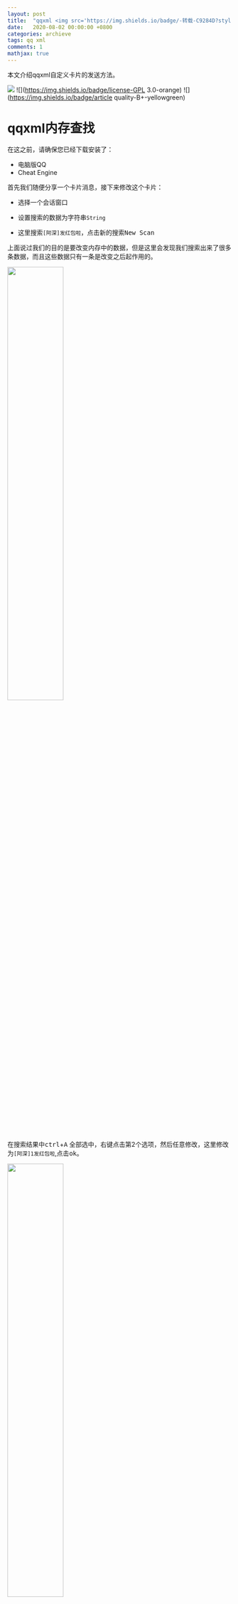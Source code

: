 ```yaml
---
layout: post
title:  "qqxml <img src='https://img.shields.io/badge/-转载-C9284D?style=flat'>"
date:   2020-08-02 00:00:00 +0800
categories: archieve
tags: qq xml
comments: 1
mathjax: true
---
```


本文介绍qqxml自定义卡片的发送方法。

<!-- more -->

![](https://img.shields.io/badge/reproduced-CSDN-blue) ![](https://img.shields.io/badge/license-GPL 3.0-orange) ![](https://img.shields.io/badge/article quality-B+-yellowgreen)

# qqxml内存查找

在这之前，请确保您已经下载安装了：

- 电脑版QQ
- Cheat Engine

首先我们随便分享一个卡片消息，接下来修改这个卡片：

- 选择一个会话窗口

- 设置搜索的数据为字符串`String`

- 这里搜索`[阿深]发红包啦`，点击新的搜索<kbd>New Scan</kbd>

上面说过我们的目的是要改变内存中的数据，但是这里会发现我们搜索出来了很多条数据，而且这些数据只有一条是改变之后起作用的。

<img src="https://img-blog.csdn.net/20181021214236653?watermark/2/text/aHR0cHM6Ly9ibG9nLmNzZG4ubmV0L3FxXzM4MDIxNzI0/font/5a6L5L2T/fontsize/400/fill/I0JBQkFCMA==/dissolve/70" width="50%" align="middle">

在搜索结果中<kbd>ctrl</kbd>+<kbd>A</kbd> 全部选中，右键点击第2个选项，然后任意修改，这里修改为`[阿深]1发红包啦`,点击<kbd>ok</kbd>。

<img src="https://img-blog.csdn.net/20181021214309373?watermark/2/text/aHR0cHM6Ly9ibG9nLmNzZG4ubmV0L3FxXzM4MDIxNzI0/font/5a6L5L2T/fontsize/400/fill/I0JBQkFCMA==/dissolve/70" width="50%" align="middle">

然后找到我们使用工具创建的卡片，转发出去，我们看到卡片已经改变了。

<img src="https://img-blog.csdn.net/20181021014429884?watermark/2/text/aHR0cHM6Ly9ibG9nLmNzZG4ubmV0L3FxXzM4MDIxNzI0/font/5a6L5L2T/fontsize/400/fill/I0JBQkFCMA==/dissolve/70" width="50%" align="middle">

然后我们继续搜索刚才改变之后的数据，会发现数据已经变少了。

<img src="https://img-blog.csdn.net/20181021214425656?watermark/2/text/aHR0cHM6Ly9ibG9nLmNzZG4ubmV0L3FxXzM4MDIxNzI0/font/5a6L5L2T/fontsize/400/fill/I0JBQkFCMA==/dissolve/70" width="50%" align="middle">

接下来我们选择部分数据进行修改，然后转发原卡片。

<img src="https://img-blog.csdn.net/20181021214459445?watermark/2/text/aHR0cHM6Ly9ibG9nLmNzZG4ubmV0L3FxXzM4MDIxNzI0/font/5a6L5L2T/fontsize/400/fill/I0JBQkFCMA==/dissolve/70" width="50%" align="middle">

很好我们会发现卡片又发生了变化，说明我们要找的那唯一一条数据就在我们在选中的这几条数据中。

<img src="https://img-blog.csdn.net/20181021020154147?watermark/2/text/aHR0cHM6Ly9ibG9nLmNzZG4ubmV0L3FxXzM4MDIxNzI0/font/5a6L5L2T/fontsize/400/fill/I0JBQkFCMA==/dissolve/70" width="50%" align="middle">

那我们就直接把没用的数据给干掉，然后搜索新改变的数据

<img src="https://img-blog.csdn.net/20181021214526966?watermark/2/text/aHR0cHM6Ly9ibG9nLmNzZG4ubmV0L3FxXzM4MDIxNzI0/font/5a6L5L2T/fontsize/400/fill/I0JBQkFCMA==/dissolve/70" width="50%" align="middle">

我们继续选中部分数据进行修改。

<img src="https://img-blog.csdn.net/20181021214555171?watermark/2/text/aHR0cHM6Ly9ibG9nLmNzZG4ubmV0L3FxXzM4MDIxNzI0/font/5a6L5L2T/fontsize/400/fill/I0JBQkFCMA==/dissolve/70" width="50%" align="middle">

然后再转发原卡片，这是我们发现转发的消息并没有发生改变，直接把刚才修改的数据给干掉。

<img src="https://img-blog.csdn.net/2018102102082779?watermark/2/text/aHR0cHM6Ly9ibG9nLmNzZG4ubmV0L3FxXzM4MDIxNzI0/font/5a6L5L2T/fontsize/400/fill/I0JBQkFCMA==/dissolve/70" width="50%" align="middle">

以此类推直到数据只剩最后一条为止。

<img src="https://img-blog.csdn.net/2018102121463261?watermark/2/text/aHR0cHM6Ly9ibG9nLmNzZG4ubmV0L3FxXzM4MDIxNzI0/font/5a6L5L2T/fontsize/400/fill/I0JBQkFCMA==/dissolve/70" width="50%" align="middle">

选择最后一条数据右键打开内存区域。

<img src="https://img-blog.csdn.net/20181021214659226?watermark/2/text/aHR0cHM6Ly9ibG9nLmNzZG4ubmV0L3FxXzM4MDIxNzI0/font/5a6L5L2T/fontsize/400/fill/I0JBQkFCMA==/dissolve/70" width="50%" align="middle">

打开结果如题所示，在操作之前我们需要把字符串的编码格式修改为`UTF_8`格式。

<img src="https://img-blog.csdn.net/20181021214810582?watermark/2/text/aHR0cHM6Ly9ibG9nLmNzZG4ubmV0L3FxXzM4MDIxNzI0/font/5a6L5L2T/fontsize/400/fill/I0JBQkFCMA==/dissolve/70" width="50%" align="middle">

然后按键盘的上方向键浏览内存区域的数据找到 `<?xml version`这个东西选中尖括号（`<`）右键点击倒数第三的东西会弹出个框直接点确认就行，把它添加到类表中。

<img src="https://img-blog.csdn.net/20181021214832737?watermark/2/text/aHR0cHM6Ly9ibG9nLmNzZG4ubmV0L3FxXzM4MDIxNzI0/font/5a6L5L2T/fontsize/400/fill/I0JBQkFCMA==/dissolve/70" width="50%" align="middle">

<img src="https://img-blog.csdn.net/20181021214901540?watermark/2/text/aHR0cHM6Ly9ibG9nLmNzZG4ubmV0L3FxXzM4MDIxNzI0/font/5a6L5L2T/fontsize/400/fill/I0JBQkFCMA==/dissolve/70" width="50%" align="middle">

在框里修改xml数据

<img src="https://img-blog.csdn.net/2018102102330975?watermark/2/text/aHR0cHM6Ly9ibG9nLmNzZG4ubmV0L3FxXzM4MDIxNzI0/font/5a6L5L2T/fontsize/400/fill/I0JBQkFCMA==/dissolve/70" width="50%" align="middle">

很显然我们成功了

<img src="https://img-blog.csdn.net/20181021025428372?watermark/2/text/aHR0cHM6Ly9ibG9nLmNzZG4ubmV0L3FxXzM4MDIxNzI0/font/5a6L5L2T/fontsize/400/fill/I0JBQkFCMA==/dissolve/70" width="50%" align="middle">

# qqxml样式标志

## 基础框架

```xml
<?xml version="1.0" encoding="UTF-8" standalone="yes"?>
<msg serviceID="1"></msg>
```

框架中的消息内容里至少有一项内容才能发送出去

```xml
<?xml version="1.0" encoding="UTF-8" standalone="yes"?>
<msg serviceID="1">
<item layout="2"><title>生死8秒！女司机高速急刹，他一个操作救下一车性命</title></item>
</msg>
```

<img src="https://images2018.cnblogs.com/blog/1359883/201806/1359883-20180613202341968-1786641659.png" width="30%" align="middle">

 

## 消息设置

### 简要提示

```xml
<?xml version="1.0" encoding="UTF-8" standalone="yes"?>
<msg serviceID="1"
     brief="[QQ红包]发红包啦！">
    <item>
        <title>生死8秒！女司机高速急刹，他一个操作救下一车性命</title>
    </item>
</msg>
```

<img src="https://images2018.cnblogs.com/blog/1359883/201806/1359883-20180613202645786-78581637.png" width="30%" align="middle">

### 点击打开资料卡

```xml
<?xml version="1.0" encoding="UTF-8" standalone="yes"?>
<msg serviceID="1"
     action="plugin" 
     actionData="mqqapi://card/show_pslcard?src_type=internal&amp;source=sharecard&amp;version=1&amp;uin=2221234077">
    <item>
        <title>生死8秒！女司机高速急刹，他一个操作救下一车性命</title>
    </item>
</msg>
```

### 点击打开网页

```xml
<?xml version="1.0" encoding="UTF-8" standalone="yes"?>
<msg serviceID="1"
     action="web" 
     url="http://buluo.qq.com/mobile/detail.html?bid=12372&amp;pid=4694151-1528083221&amp;_bid=128&amp;_wv=1027#from=grp_sub_obj&amp;gid=613689927&amp;_wv=1027">
    <item>
        <title>生死8秒！女司机高速急刹，他一个操作救下一车性命</title>
    </item>
</msg>
```

## 消息内容

### 标题

```xml
<?xml version="1.0" encoding="UTF-8" standalone="yes"?>
<msg serviceID="1">
    <item>
        <title>生死8秒！女司机高速急刹，他一个操作救下一车性命</title>
    </item>
</msg>
```

<img src="https://images2018.cnblogs.com/blog/1359883/201806/1359883-20180613204023607-2078613222.png" width="30%" align="middle">

### 正文

```xml
<?xml version="1.0" encoding="UTF-8" standalone="yes"?>
<msg serviceID="1">
    <item>
        <title>test title</title>
        <summary>test content</summary>
    </item>
</msg>
```

<img src="https://images2018.cnblogs.com/blog/1359883/201806/1359883-20180613204320172-872704108.png" width="30%" align="middle">

### 图片

```xml
<?xml version="1.0" encoding="UTF-8" standalone="yes"?>
<msg serviceID="1">
    <item>
        <title>test title</title>
        <summary>test content</summary>
        <picture cover="http://url.cn/5CEwIUy"/>
    </item>
</msg>
```

<img src="https://images2018.cnblogs.com/blog/1359883/201806/1359883-20180613204515310-491653686.png" width="30%" align="middle">

## 消息后缀

```xml
<?xml version="1.0" encoding="UTF-8" standalone="yes"?>
<msg serviceID="1">
    <item>
        <title>生死8秒！女司机高速急刹，他一个操作救下一车性命</title>
    </item>
    <source name="官方认证消息" 
            icon="https://qzs.qq.com/ac/qzone_v5/client/auth_icon.png" 
            action="" 
            appid="-1" />
</msg>
```

<img src="https://images2018.cnblogs.com/blog/1359883/201806/1359883-20180613203823554-945983846.png" width="30%" align="middle">

 

## 内容板块样式

### 样式1

```xml
<?xml version="1.0" encoding="UTF-8" standalone="yes"?>
<msg serviceID="1">
    <item>
        <title>test title</title>
        <summary>test content</summary>
        <picture cover="http://url.cn/5CEwIUy"/>
    </item>
</msg>
```

<img src="https://images2018.cnblogs.com/blog/1359883/201806/1359883-20180613204515310-491653686.png" width="30%" align="middle">

### 样式2

```xml
<?xml version="1.0" encoding="UTF-8" standalone="yes"?>
<msg serviceID="1">
    <item layout="2">
        <title>test title</title>
        <summary>test content</summary>
        <picture cover="http://url.cn/5CEwIUy"/>
    </item>
</msg>
```

<img src="https://images2018.cnblogs.com/blog/1359883/201806/1359883-20180613205339381-1545100224.png" width="30%" align="middle">

### 样式3

```xml
<?xml version="1.0" encoding="UTF-8" standalone="yes"?>
<msg serviceID="1">
    <item layout="9">
        <title>test title</title>
        <summary>test content</summary>
        <picture cover="http://url.cn/5CEwIUy"/>
    </item>
</msg>
```

<img src="https://images2018.cnblogs.com/blog/1359883/201806/1359883-20180613210006233-541141149.png" width="30%" align="middle">